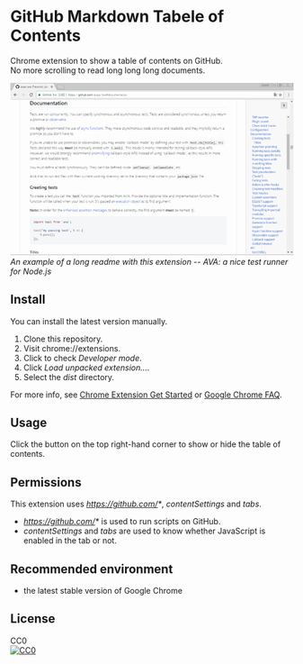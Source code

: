 # GitHub Markdown Tabele of Contents

Chrome extension to show a table of contents on GitHub.  
No more scrolling to read long long long documents.

![this app on GitHub](doc/screenshot.png)  
*An example of a long readme with this extension -- AVA: a nice test runner for Node.js*

## Install
You can install the latest version manually.

1. Clone this repository.
2. Visit chrome://extensions.
3. Click to check *Developer mode*.
4. Click *Load unpacked extension...*.
5. Select the *dist* directory.

For more info, see [Chrome Extension Get Started](https://developer.chrome.com/extensions/getstarted#unpacked) or [Google Chrome FAQ](https://developer.chrome.com/extensions/faq#faq-dev-01).

## Usage
Click the button on the top right-hand corner to show or hide the table of contents.

## Permissions
This extension uses _https://github.com/*_, *contentSettings* and *tabs*.  
- _https://github.com/*_ is used to run scripts on GitHub.
- *contentSettings* and *tabs* are used to know whether JavaScript is enabled in the tab or not.

## Recommended environment
- the latest stable version of Google Chrome

## License
CC0  
[![CC0](https://licensebuttons.net/p/zero/1.0/88x31.png "CC0")](http://creativecommons.org/publicdomain/zero/1.0/)
